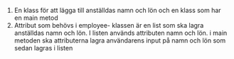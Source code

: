1. En klass för att lägga till anställdas namn och lön och en klass som har en main metod
2. Attribut som behövs i employee- klassen är en list som ska lagra anställdas namn och lön. I listen används attributen namn och lön. i main metoden ska attributerna lagra användarens input på namn och lön som sedan lagras i listen
